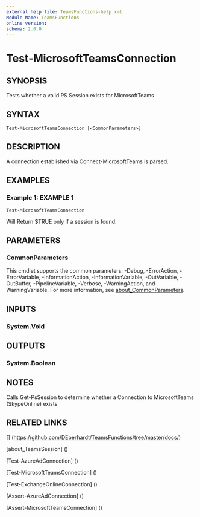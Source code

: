 ```yaml
---
external help file: TeamsFunctions-help.xml
Module Name: TeamsFunctions
online version:
schema: 2.0.0
---
```


# Test-MicrosoftTeamsConnection

## SYNOPSIS

Tests whether a valid PS Session exists for MicrosoftTeams

## SYNTAX

```
Test-MicrosoftTeamsConnection [<CommonParameters>]
```

## DESCRIPTION

A connection established via Connect-MicrosoftTeams is parsed.

## EXAMPLES

### Example 1: EXAMPLE 1

```
Test-MicrosoftTeamsConnection
```

Will Return $TRUE only if a session is found.

## PARAMETERS

### CommonParameters
This cmdlet supports the common parameters: -Debug, -ErrorAction, -ErrorVariable, -InformationAction, -InformationVariable, -OutVariable, -OutBuffer, -PipelineVariable, -Verbose, -WarningAction, and -WarningVariable. For more information, see [about_CommonParameters](http://go.microsoft.com/fwlink/?LinkID=113216).

## INPUTS

### System.Void
## OUTPUTS

### System.Boolean
## NOTES

Calls Get-PsSession to determine whether a Connection to MicrosoftTeams (SkypeOnline) exists

## RELATED LINKS

[] (https://github.com/DEberhardt/TeamsFunctions/tree/master/docs/)

[about_TeamsSession] ()

[Test-AzureAdConnection] ()

[Test-MicrosoftTeamsConnection] ()

[Test-ExchangeOnlineConnection] ()

[Assert-AzureAdConnection] ()

[Assert-MicrosoftTeamsConnection] ()

